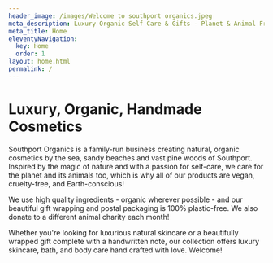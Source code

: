 ```yaml
---
header_image: /images/Welcome to southport organics.jpeg
meta_description: Luxury Organic Self Care & Gifts - Planet & Animal Friendly
meta_title: Home
eleventyNavigation:
  key: Home
  order: 1
layout: home.html
permalink: /
---
```

# Luxury, Organic, Handmade Cosmetics

Southport Organics is a family-run business creating natural, organic cosmetics by the sea, sandy beaches and vast pine woods of Southport. Inspired by the magic of nature and with a passion for self-care, we care for the planet and its animals too, which is why all of our products are vegan, cruelty-free, and Earth-conscious!

We use high quality ingredients - organic wherever possible - and our beautiful gift wrapping and postal packaging is 100% plastic-free. We also donate to a different animal charity each month!

Whether you're looking for luxurious natural skincare or a beautifully wrapped gift complete with a handwritten note, our collection offers luxury skincare, bath, and body care hand crafted with love. Welcome!
